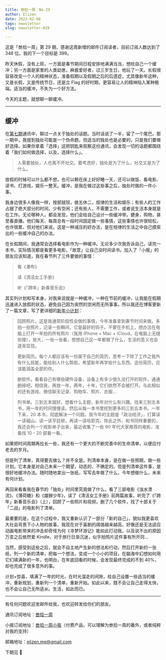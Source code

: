 ```yaml
---
title: 叁拾一周：No.29
author: Elizen
date: 2022-02-08
tags: newsletter
slug: newsletter-029

---
```

这是「叁拾一周」第 29 期，感谢这周新增的邮件订阅读者，目前订阅人数达到了 348 位。我的下一个目标是 399。

昨天休假，没有上班，一方面是春节期间日程安排地满满当当，想给自己一个缓冲；另一方面是家里的人类幼崽，麻酱爱好者，过三岁生日，他玩了一天。长假很容易改变一个人的精神状态，准备假期以及假期之后的后遗症，尤其像新年这种，又是长假，又是传统节日，还是立 Flag 的好时期，更容易让人的精神陷入某种极端。适当的缓冲，不失为一个好方法。

今天的主题，就想聊一聊缓冲。

----
## 缓冲

在[第七期](https://elizen.me/newsletter/2021/08/newsletter-007/)通讯中，聊过一点关于独处的话题。当时话说了一半，留了一个尾巴。那一期中，我提到独处可能是一个伪命题，但适当的独处也是必要的，只是我们要做好选择。如果你拿着「选择」这把钥匙来观察这份通讯，会发现一切的话题都围绕着「我们如何做选择，以及，选择什么」。

> 人需要独处，人也离不开社交。要考虑好，独处是为了什么，社交又是为了什么。

放假的时候可以什么都不想，也可以赖在床上好好睡一天，还可以做饭、看电影、读书、打游戏，娱乐一整天。缓冲，是我在做过这些事之后，独处时做的一件小事。

我身边很多人像我一样，按部就班，做五休二，规律的生活和娱乐；有些人的工作占据了绝大部分的时间，少有空闲；还有些人，不需要工作，或者说生活本身就是在工作。无论哪种人，都会发现，他们会给自己设计一些缓冲带。健身，购物，甚至看直播。他们每天、每周总有一段时间固定做一些事情，这些事情也许很轻松，也许很累，但对他们来说，这是一种减压的好办法，是在规律的生活之中自己摸索出的一些缓冲自己的办法。

在长假期间，我通常会选择看电影作为一种缓冲。无论多少次我告诉自己，读完一本书，实际情况都是看更多电影，「故意」让自己没时间读书。加入了「小报」的朋友应该知道，我在春节列了三件要做的事情：

> 看《瀑布》
> 
> 读《清洁女工手册》
> 
> 听《「跨年」新春音乐会》

其实列计划和写本身，对我来说就是一种缓冲，一种在节前的缓冲，让我能在假期迅速进入放假的状态，避免自己因为突然的空闲而无所事事。所以我还在博客更新了一篇文章，写了更详细的[新年小计划](https://elizen.me/posts/2022/01/happy-new-year-2022/)：

> 回顾照片。这是我通常阶段性会做的事情，今年准备拿到春节时间来做。多拍一些照片，记录一些瞬间，它是最好的钩子。不要在手机上，想办法在电脑上打开一年拍的所有照片（我用 iPhone + Mac + iCloud，在电脑上无缝衔接），放大，一张一张看，想想自己这一年都做了什么，生活的意义也会逐渐显现。
> 
> 更新简历。每个人都应该有一份属于自己的简历，思考一下除了工作之我外有什么技能，能给别人什么帮助，希望新年再学些什么东西。这份简历，应该能涵盖全部的你。
> 
> 删软件。看看自己有哪些硬件设备，设备上有多少很久没打开的软件，通通删掉吧，相信我，再放一年，两年，十年，它们依然不会被打开。与此相似的还有游戏、微信聊天记录、购物车、照片、衣服…
> 
> 列书单。三到五本就好。想看什么主题，新年对什么有兴趣。找来三到五本书，用一年的时间慢慢读。然后从每一本书里挖到更多的三到五本书。一年下来，20 本书，彻底解决一个问题。我今年的主题是「政治经济」，打算读一读福山，读一读亨廷顿，再读一读哈耶克。除此之外，和书同样重要的，我还会列一个观影单子出来，最近收集了一些 90 年代大家推荐的电影，准备找 10 - 20 部看一看。

如果把时间周期再拉长一些，我还有一个更大的不断完善中的生命清单，以便应付老去的岁月。

但是列了清单，真得要去做么？并不全是。列清单本身，是在做一些预期，做一些计划。它本身是对自己未来一个期望，动态的、不确定的。但是列清单这件事，是很好地缓冲办法。随时随地拿出一张纸，写写去年做了什么，今年想做什么，未来有何计划。

再回来看看我在春节的「独处」时间里究竟做了什么，看了三部电影《浊水漂流》、《薄荷糖》和《雄狮少年》，读了《清洁女工手册》前两篇故事，听完了《「跨年」新春音乐会》（上），回顾了一些照片和视频，删了几个软件，找了十部关于「二战」的电影列了清单。

最重要的是，在这个过程中，我又重新认识了一部分「新的自己」，貌似我更喜欢大社会背景下小人物的故事，我现在对于喜剧的阈值越来越高，好像还是无法适应动画电影带来的冲击却奇怪为何《寻梦环游记》能如此打动我，以及说不出的原因万变之后依然爱 Kindle，对于旅行日渐沉迷，似乎拍照片这件事有所开窍...

当然，感受到这些之后，就会不自主地产生新的想法和行动，然后打开新的一张纸，列一个新的清单，把每一个想法，变成一个小小的项目，在脑海中幻想如何用它们填满新的一年，也明白，在年底回看的时候，会发现最终完成的不到 40%，却也完成了很多意外的事。

计划+惊喜，填满了一年的时光，在时光溜走的间隙，给自己设置一些适当的缓冲，重新规划，重新列一个清单，重新开始。如此以来，既不会让自己走得太快，也不会让自己无所适从。生活，如此而已。

----

有任何问题欢迎发邮件给我，也欢迎转发给你们的朋友。

通讯订阅地址：[叁拾一周](https://elizen.zhubai.love/) 

小报订阅地址：[叁拾一周小报](https://xiaobot.net/p/elizenread)（付费产品，可以理解为叁拾一周的番外，或者纯粹对我的支持）

邮箱地址：[elizen.me@gmail.com](mailto:elizen.me@gmail.com)

下期见 👋
